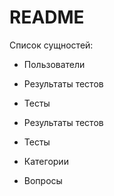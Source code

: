 # README

Список сущностей:

* Пользователи
 
* Результаты тестов
  
* Тесты

* Результаты тестов

* Тесты

* Категории

* Вопросы
